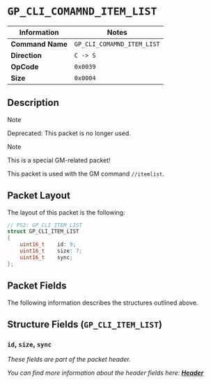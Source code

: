 # `GP_CLI_COMAMND_ITEM_LIST`

| Information               | Notes |
|---                        |---    |
| **Command Name**          | `GP_CLI_COMAMND_ITEM_LIST` |
| **Direction**             | `C -> S` |
| **OpCode**                | `0x0039` |
| **Size**                  | `0x0004` |

## Description

> [!NOTE]
> Deprecated: This packet is no longer used.

> [!NOTE]
> This is a special GM-related packet!

This packet is used with the GM command `//itemlist`.

## Packet Layout

The layout of this packet is the following:

```cpp
// PS2: GP_CLI_ITEM_LIST
struct GP_CLI_ITEM_LIST
{
    uint16_t    id: 9;
    uint16_t    size: 7;
    uint16_t    sync;
};
```

## Packet Fields

The following information describes the structures outlined above.

## Structure Fields (`GP_CLI_ITEM_LIST`)

### `id`, `size`, `sync`

_These fields are part of the packet header._

_You can find more information about the header fields here: [**Header**](/world/HEADER.md)_
